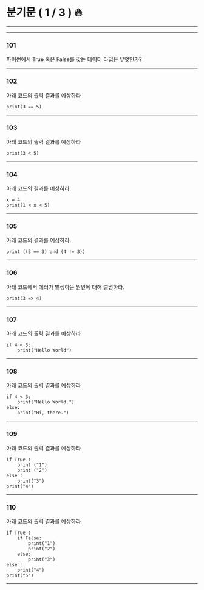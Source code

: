 # 분기문 ( 1 / 3 ) 🔥

---
---

### 101

파이썬에서 True 혹은 False를 갖는 데이터 타입은 무엇인가?

---

### 102

아래 코드의 출력 결과를 예상하라

    print(3 == 5)
    

---

### 103

아래 코드의 출력 결과를 예상하라

    print(3 < 5)
    

---

### 104

아래 코드의 결과를 예상하라.

    x = 4
    print(1 < x < 5)
    

---

### 105

아래 코드의 결과를 예상하라.

    print ((3 == 3) and (4 != 3))
    

---

  

### 106

아래 코드에서 에러가 발생하는 원인에 대해 설명하라.

    print(3 => 4)
    

---

### 107

아래 코드의 출력 결과를 예상하라

    if 4 < 3:
        print("Hello World")
    

---

### 108

아래 코드의 출력 결과를 예상하라

    if 4 < 3:
        print("Hello World.")
    else:
        print("Hi, there.")
    

---

### 109

아래 코드의 출력 결과를 예상하라

    if True :
        print ("1")
        print ("2")
    else :
        print("3")
    print("4")
    
---


### 110

아래 코드의 출력 결과를 예상하라

    if True :
        if False:
            print("1")
            print("2")
        else:
            print("3")
    else :
        print("4")
    print("5")
    

---